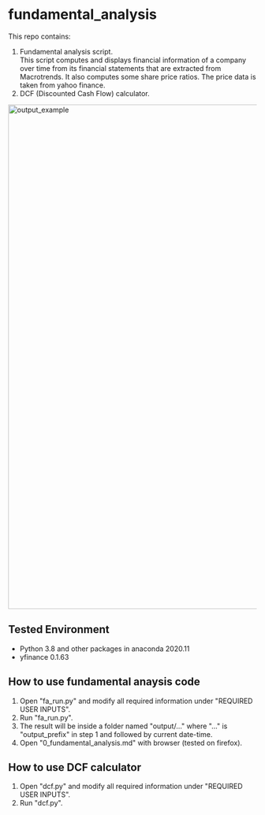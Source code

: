 # fundamental_analysis

This repo contains:
1. Fundamental analysis script. <br/> This script computes and displays financial information of a company over time from its financial statements that are extracted from Macrotrends. It also computes some share price ratios. The price data is taken from yahoo finance.  
2. DCF (Discounted Cash Flow) calculator. <br/> 

<img src="output_example.gif" alt="output_example" width="1024"/>

## Tested Environment
- Python 3.8 and other packages in anaconda 2020.11
- yfinance 0.1.63

## How to use fundamental anaysis code
1. Open "fa_run.py" and modify all required information under "REQUIRED USER INPUTS".
2. Run "fa_run.py".
3. The result will be inside a folder named "output/..." where "..." is "output_prefix" in step 1 and followed by current date-time.
4. Open "0_fundamental_analysis.md" with browser (tested on firefox).

## How to use DCF calculator
1. Open "dcf.py" and modify all required information under "REQUIRED USER INPUTS".
2. Run "dcf.py".